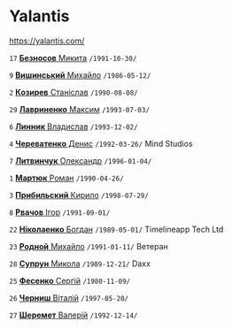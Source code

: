 # Yalantis

https://yalantis.com/

`17` [**Безносов** Микита](/players/beznosov.mykyta.19911030.jpg) `/1991-10-30/`

`9` [**Вишинський** Михайло](/players/vyshynskiy.mykhailo.19860512.jpg) `/1986-05-12/`

`2` [**Козирев** Станiслав](/players/kozyrev.stanislav.19900808.jpg) `/1990-08-08/`

`29` [**Лавриненко** Максим](/players/lavrynenko.maksim.19930703.jpeg) `/1993-07-03/`

`6` [**Линник** Владислав](/players/lynnik.vladislav.19931202.jpg) `/1993-12-02/`

`4` [**Череватенко** Денис](/players/cherevatenko.denys.19920326.jpg) `/1992-03-26/` Mind Studios

`7` [**Литвинчук** Олександр](/players/lytvynchuk.aleksandr.19960104.jpg) `/1996-01-04/`

`1` [**Мартюк** Роман](/players/martyuk.roman.19900426.jpg) `/1990-04-26/`

`3` [**Прибильский** Кирило](/players/prybylskiy.kyrylo.19980729.jpg) `/1998-07-29/`

`8` [**Рвачов** Iгор](/players/rvachov.igor.19910901.jpg) `/1991-09-01/`

`22` [**Нiколаенко** Богдан](/players/nikolaienko.bogdan.19890501.JPG) `/1989-05-01/` Timelineapp Tech Ltd

`23` [**Родной** Михайло](/players/rodnoy.mykhailo.19910111.jpg) `/1991-01-11/` Ветеран

`28` [**Супрун** Микола](/players/suprun.mykola.19891221.jpg) `/1989-12-21/` Daxx

`25` [**Фесенко** Сергiй](/players/fesenko.sergiy.19801109.jpg) `/1980-11-09/`

`26` [**Черниш** Вiталiй](/players/chernysh.vitaliy.19970520.jpg) `/1997-05-20/`

`27` [**Шеремет** Валерiй](/players/sheremet.valerii.19921214.jpg) `/1992-12-14/`
